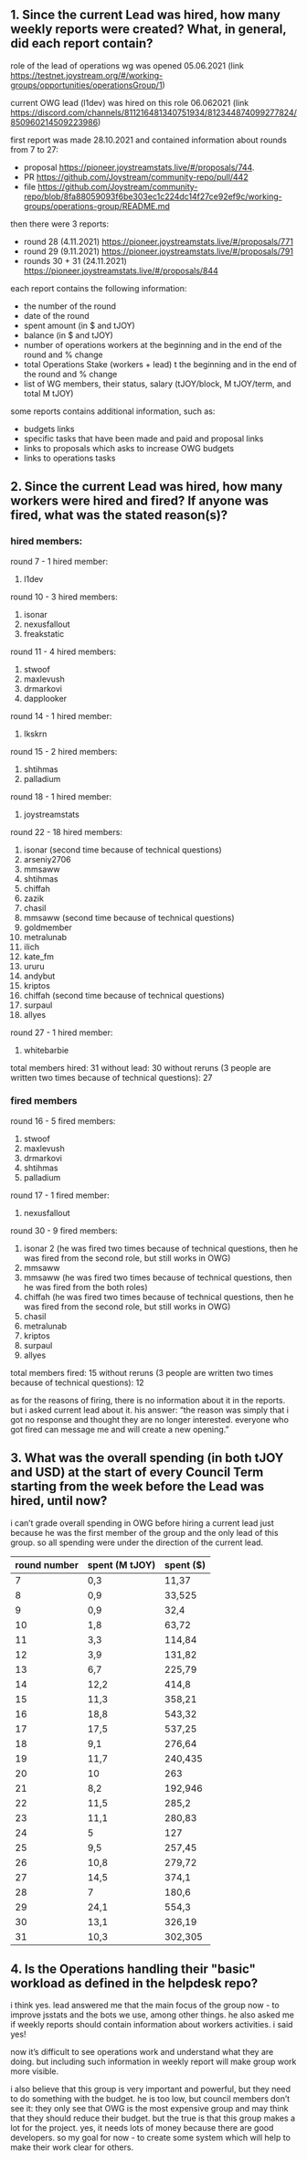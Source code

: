 ## 1. Since the current Lead was hired, how many weekly reports were created? What, in general, did each report contain?

role of the lead of operations wg was opened 05.06.2021 (link https://testnet.joystream.org/#/working-groups/opportunities/operationsGroup/1)

current OWG lead (l1dev) was hired on this role 06.062021 (link https://discord.com/channels/811216481340751934/812344874099277824/850960214509223986)

first report was made 28.10.2021 and contained information about rounds from 7 to 27:
- proposal https://pioneer.joystreamstats.live/#/proposals/744.
- PR https://github.com/Joystream/community-repo/pull/442
- file https://github.com/Joystream/community-repo/blob/8fa88059093f6be303ec1c224dc14f27ce92ef9c/working-groups/operations-group/README.md

then there were 3 reports: 
- round 28 (4.11.2021) https://pioneer.joystreamstats.live/#/proposals/771
- round 29 (9.11.2021) https://pioneer.joystreamstats.live/#/proposals/791
- rounds 30 + 31 (24.11.2021) https://pioneer.joystreamstats.live/#/proposals/844 

each report contains the following information:
- the number of the round
- date of the round
- spent amount (in $ and tJOY)
- balance (in $ and tJOY)
- number of operations workers at the beginning and in the end of the round and % change
- total Operations Stake (workers + lead) t the beginning and in the end of the round and % change
- list of WG members, their status, salary (tJOY/block,  M tJOY/term, and total M tJOY)

some reports contains additional information, such as:
- budgets links
- specific tasks that have been made and paid and proposal links
- links to proposals which asks to increase OWG budgets
- links to operations tasks

## 2. Since the current Lead was hired, how many workers were hired and fired? If anyone was fired, what was the stated reason(s)?

### hired members:

round 7 - 1 hired member:
1. l1dev

round 10 - 3 hired members:
1. isonar
2. nexusfallout
3. freakstatic

round 11 - 4 hired members:
1. stwoof
2. maxlevush
3. drmarkovi
4. dapplooker

round 14 - 1 hired member:
1. lkskrn

round 15 - 2 hired members:
1. shtihmas
2. palladium

round 18 - 1 hired member:
1. joystreamstats

round 22 - 18 hired members:
1. isonar (second time because of technical questions)
2. arseniy2706
3. mmsaww
4. shtihmas
5. chiffah
6. zazik
7. chasil
8. mmsaww (second time because of technical questions)
9. goldmember
10. metralunab
11. ilich
12. kate_fm
13. ururu
14. andybut
15. kriptos 
16. chiffah (second time because of technical questions)
17. surpaul
18. allyes

round 27 - 1 hired member:
1. whitebarbie

total members hired: 31
without lead: 30
without reruns (3 people are written two times because of technical questions): 27

### fired members

round 16 - 5 fired members:
1. stwoof
2. maxlevush
3. drmarkovi
4. shtihmas
5. palladium

round 17 - 1 fired member:
1. nexusfallout

round 30 - 9 fired members:
1. isonar 2 (he was fired two times because of technical questions, then he was fired from the second role, but still works in OWG)
2. mmsaww
3. mmsaww (he was fired two times because of technical questions, then he was fired from the both roles)
4. chiffah (he was fired two times because of technical questions, then he was fired from the second role, but still works in OWG)
5. chasil
6. metralunab
7. kriptos
8. surpaul
9. allyes

total members fired: 15
without reruns (3 people are written two times because of technical questions): 12

as for the reasons of firing, there is no information about it in the reports. but i asked current lead about it. his answer: “the reason was simply that i got no response and thought they are no longer interested. everyone who got fired can message me and will create a new opening.”

## 3. What was the overall spending (in both tJOY and USD) at the start of every Council Term starting from the week before the Lead was hired, until now?

i can’t grade overall spending in OWG before hiring a current lead just because he was the first member of the group and the only lead of this group. so all spending were under the direction of the current lead. 

| round number | spent (M tJOY) | spent ($) |
|--------------|----------------|-----------|
| 7            | 0,3            | 11,37     |
| 8            | 0,9            | 33,525    |
| 9            | 0,9            | 32,4      |
| 10           | 1,8            | 63,72     |
| 11           | 3,3            | 114,84    |
| 12           | 3,9            | 131,82    |
| 13           | 6,7            | 225,79    |
| 14           | 12,2           | 414,8     |
| 15           | 11,3           | 358,21    |
| 16           | 18,8           | 543,32    |
| 17           | 17,5           | 537,25    |
| 18           | 9,1            | 276,64    |
| 19           | 11,7           | 240,435   |
| 20           | 10             | 263       |
| 21           | 8,2            | 192,946   |
| 22           | 11,5           | 285,2     |
| 23           | 11,1           | 280,83    |
| 24           | 5              | 127       |
| 25           | 9,5            | 257,45    |
| 26           | 10,8           | 279,72    |
| 27           | 14,5           | 374,1     |
| 28           | 7              | 180,6     |
| 29           | 24,1           | 554,3     |
| 30           | 13,1           | 326,19    |
| 31           | 10,3           | 302,305   |


## 4. Is the Operations handling their "basic" workload as defined in the helpdesk repo?

i think yes. lead answered me that the main focus of the group now - to improve jsstats and the bots we use, among other things. he also asked me if weekly reports should contain information about workers activities. i said yes! 

now it’s difficult to see operations work and understand what they are doing. but including such information in weekly report will make group work more visible. 

i also believe that this group is very important and powerful, but they need to do something with the budget. he is too low, but council members don’t see it: they only see that OWG is the most expensive group and may think that they should reduce their budget. but the true is that this group makes a lot for the project. yes, it needs lots of money because there are good developers. so my goal for now - to create some system which will help to make their work clear for others.




